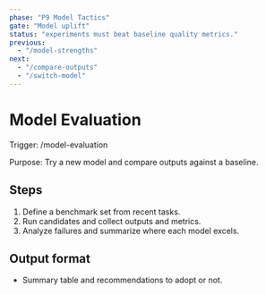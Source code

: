 ```yaml
---
phase: "P9 Model Tactics"
gate: "Model uplift"
status: "experiments must beat baseline quality metrics."
previous:
  - "/model-strengths"
next:
  - "/compare-outputs"
  - "/switch-model"
---
```


# Model Evaluation

Trigger: /model-evaluation

Purpose: Try a new model and compare outputs against a baseline.

## Steps

1. Define a benchmark set from recent tasks.
2. Run candidates and collect outputs and metrics.
3. Analyze failures and summarize where each model excels.

## Output format

- Summary table and recommendations to adopt or not.

